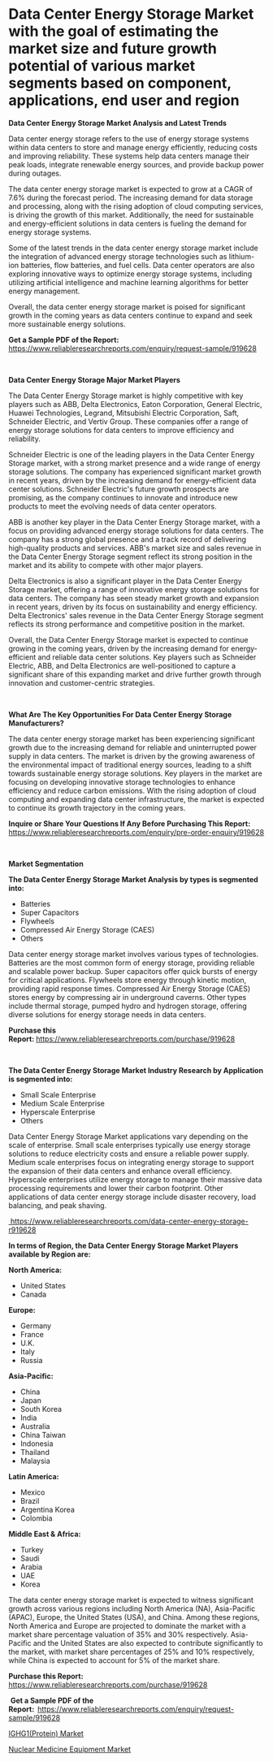 <p><h1>Data Center Energy Storage Market with the goal of estimating the market size and future growth potential of various market segments based on component, applications, end user and region</h1></p><p><strong>Data Center Energy Storage Market Analysis and Latest Trends</strong></p>
<p><p>Data center energy storage refers to the use of energy storage systems within data centers to store and manage energy efficiently, reducing costs and improving reliability. These systems help data centers manage their peak loads, integrate renewable energy sources, and provide backup power during outages.</p><p>The data center energy storage market is expected to grow at a CAGR of 7.6% during the forecast period. The increasing demand for data storage and processing, along with the rising adoption of cloud computing services, is driving the growth of this market. Additionally, the need for sustainable and energy-efficient solutions in data centers is fueling the demand for energy storage systems.</p><p>Some of the latest trends in the data center energy storage market include the integration of advanced energy storage technologies such as lithium-ion batteries, flow batteries, and fuel cells. Data center operators are also exploring innovative ways to optimize energy storage systems, including utilizing artificial intelligence and machine learning algorithms for better energy management.</p><p>Overall, the data center energy storage market is poised for significant growth in the coming years as data centers continue to expand and seek more sustainable energy solutions.</p></p>
<p><strong>Get a Sample PDF of the Report:&nbsp;</strong> <a href="https://www.reliableresearchreports.com/enquiry/request-sample/919628">https://www.reliableresearchreports.com/enquiry/request-sample/919628</a></p>
<p>&nbsp;</p>
<p><strong>Data Center Energy Storage Major Market Players</strong></p>
<p><p>The Data Center Energy Storage market is highly competitive with key players such as ABB, Delta Electronics, Eaton Corporation, General Electric, Huawei Technologies, Legrand, Mitsubishi Electric Corporation, Saft, Schneider Electric, and Vertiv Group. These companies offer a range of energy storage solutions for data centers to improve efficiency and reliability.</p><p>Schneider Electric is one of the leading players in the Data Center Energy Storage market, with a strong market presence and a wide range of energy storage solutions. The company has experienced significant market growth in recent years, driven by the increasing demand for energy-efficient data center solutions. Schneider Electric's future growth prospects are promising, as the company continues to innovate and introduce new products to meet the evolving needs of data center operators.</p><p>ABB is another key player in the Data Center Energy Storage market, with a focus on providing advanced energy storage solutions for data centers. The company has a strong global presence and a track record of delivering high-quality products and services. ABB's market size and sales revenue in the Data Center Energy Storage segment reflect its strong position in the market and its ability to compete with other major players.</p><p>Delta Electronics is also a significant player in the Data Center Energy Storage market, offering a range of innovative energy storage solutions for data centers. The company has seen steady market growth and expansion in recent years, driven by its focus on sustainability and energy efficiency. Delta Electronics' sales revenue in the Data Center Energy Storage segment reflects its strong performance and competitive position in the market.</p><p>Overall, the Data Center Energy Storage market is expected to continue growing in the coming years, driven by the increasing demand for energy-efficient and reliable data center solutions. Key players such as Schneider Electric, ABB, and Delta Electronics are well-positioned to capture a significant share of this expanding market and drive further growth through innovation and customer-centric strategies.</p></p>
<p>&nbsp;</p>
<p><strong>What Are The Key Opportunities For Data Center Energy Storage Manufacturers?</strong></p>
<p><p>The data center energy storage market has been experiencing significant growth due to the increasing demand for reliable and uninterrupted power supply in data centers. The market is driven by the growing awareness of the environmental impact of traditional energy sources, leading to a shift towards sustainable energy storage solutions. Key players in the market are focusing on developing innovative storage technologies to enhance efficiency and reduce carbon emissions. With the rising adoption of cloud computing and expanding data center infrastructure, the market is expected to continue its growth trajectory in the coming years.</p></p>
<p><strong>Inquire or Share Your Questions If Any Before Purchasing This Report:</strong> <a href="https://www.reliableresearchreports.com/enquiry/pre-order-enquiry/919628">https://www.reliableresearchreports.com/enquiry/pre-order-enquiry/919628</a></p>
<p>&nbsp;</p>
<p><strong>Market Segmentation</strong></p>
<p><strong>The Data Center Energy Storage Market Analysis by types is segmented into:</strong></p>
<p><ul><li>Batteries</li><li>Super Capacitors</li><li>Flywheels</li><li>Compressed Air Energy Storage (CAES)</li><li>Others</li></ul></p>
<p><p>Data center energy storage market involves various types of technologies. Batteries are the most common form of energy storage, providing reliable and scalable power backup. Super capacitors offer quick bursts of energy for critical applications. Flywheels store energy through kinetic motion, providing rapid response times. Compressed Air Energy Storage (CAES) stores energy by compressing air in underground caverns. Other types include thermal storage, pumped hydro and hydrogen storage, offering diverse solutions for energy storage needs in data centers.</p></p>
<p><strong>Purchase this Report:&nbsp;</strong><a href="https://www.reliableresearchreports.com/purchase/919628">https://www.reliableresearchreports.com/purchase/919628</a></p>
<p>&nbsp;</p>
<p><strong>The Data Center Energy Storage Market Industry Research by Application is segmented into:</strong></p>
<p><ul><li>Small Scale Enterprise</li><li>Medium Scale Enterprise</li><li>Hyperscale Enterprise</li><li>Others</li></ul></p>
<p><p>Data Center Energy Storage Market applications vary depending on the scale of enterprise. Small scale enterprises typically use energy storage solutions to reduce electricity costs and ensure a reliable power supply. Medium scale enterprises focus on integrating energy storage to support the expansion of their data centers and enhance overall efficiency. Hyperscale enterprises utilize energy storage to manage their massive data processing requirements and lower their carbon footprint. Other applications of data center energy storage include disaster recovery, load balancing, and peak shaving.</p></p>
<p><a href="https://www.reliableresearchreports.com/data-center-energy-storage-r919628">&nbsp;https://www.reliableresearchreports.com/data-center-energy-storage-r919628</a></p>
<p><strong>In terms of Region, the Data Center Energy Storage Market Players available by Region are:</strong></p>
<p>
    <p> <strong> North America: </strong>
        <ul>
            <li>United States</li>
            <li>Canada</li>
        </ul>
        </p> 
    <p> <strong> Europe: </strong>
        <ul>
            <li>Germany</li>
            <li>France</li>
            <li>U.K.</li>
            <li>Italy</li>
            <li>Russia</li>
        </ul>
        </p> 
    <p> <strong> Asia-Pacific: </strong>
        <ul>
            <li>China</li>
            <li>Japan</li>
            <li>South Korea</li>
            <li>India</li>
            <li>Australia</li>
            <li>China Taiwan</li>
            <li>Indonesia</li>
            <li>Thailand</li>
            <li>Malaysia</li>
        </ul>
        </p> 
    <p> <strong> Latin America: </strong>
        <ul>
            <li>Mexico</li>
            <li>Brazil</li>
            <li>Argentina Korea</li>
            <li>Colombia</li>
        </ul>
        </p> 
    <p> <strong> Middle East & Africa: </strong>
        <ul>
            <li>Turkey</li>
            <li>Saudi</li>
            <li>Arabia</li>
            <li>UAE</li>
            <li>Korea</li>
        </ul>
    </p>
    </p>
<p><p>The data center energy storage market is expected to witness significant growth across various regions including North America (NA), Asia-Pacific (APAC), Europe, the United States (USA), and China. Among these regions, North America and Europe are projected to dominate the market with a market share percentage valuation of 35% and 30% respectively. Asia-Pacific and the United States are also expected to contribute significantly to the market, with market share percentages of 25% and 10% respectively, while China is expected to account for 5% of the market share.</p></p>
<p><strong>Purchase this Report: </strong><a href="https://www.reliableresearchreports.com/purchase/919628">https://www.reliableresearchreports.com/purchase/919628</a></p>
<p>&nbsp;<strong>Get a Sample PDF of the Report:&nbsp;&nbsp;</strong><a href="https://www.reliableresearchreports.com/enquiry/request-sample/919628">https://www.reliableresearchreports.com/enquiry/request-sample/919628</a></p>
<p><strong></strong></p>
<p><p><a href="https://github.com/MaraKoelpin2023/Market-Research-Report-List-1/blob/main/ighg1protein-market.md">IGHG1(Protein) Market</a></p><p><a href="https://view.publitas.com/reportprime-1/nuclear-medicine-equipment-market-share-size-trends-industry-analysis-report-by-application-hospitals-imaging-centers-academic-research-institutes-by-type-hybrid-spect-standalone-spect-and-forecast-2024-2031/">Nuclear Medicine Equipment Market</a></p></p>